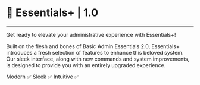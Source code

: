 # 🚀 Essentials+ | 1.0
___

Get ready to elevate your administrative experience with Essentials+! 

Built on the flesh and bones of Basic Admin Essentials 2.0, Essentials+ introduces a fresh selection of features to enhance this beloved system. Our sleek interface, along with new commands and system improvements, is designed to provide you with an entirely upgraded experience.

Modern ✅
Sleek ✅
Intuitive ✅
